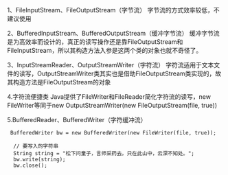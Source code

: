 1、FileInputStream、FileOutputStream（字节流）
字节流的方式效率较低，不建议使用

2、BufferedInputStream、BufferedOutputStream（缓冲字节流）
缓冲字节流是为高效率而设计的，真正的读写操作还是靠FileOutputStream和FileInputStream，所以其构造方法入参是这两个类的对象也就不奇怪了。

3、InputStreamReader、OutputStreamWriter（字符流）
字符流适用于文本文件的读写，OutputStreamWriter类其实也是借助FileOutputStream类实现的，故其构造方法是FileOutputStream的对象

4.字符流便捷类
Java提供了FileWriter和FileReader简化字符流的读写，new FileWriter等同于new OutputStreamWriter(new FileOutputStream(file, true))

5.BufferedReader、BufferedWriter（字符缓冲流）

```
 BufferedWriter bw = new BufferedWriter(new FileWriter(file, true));

  // 要写入的字符串
  String string = "松下问童子，言师采药去。只在此山中，云深不知处。";
  bw.write(string);
  bw.close();
```
